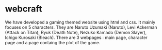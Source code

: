 # webcraft

We have developed a gaming themed website using html and css. It mainly focuses on 5 characters. They are Naruto Uzumaki (Naruto), Levi Ackerman (Attack on Titan), Ryuk (Death Note), Nezuko Kamado (Demon Slayer), Ichigo Kurosaki (Bleach). 
There are 3 webpages : main page, character page and a page containg the plot of the game.
